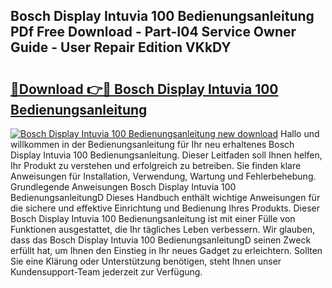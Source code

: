 ## Bosch Display Intuvia 100 Bedienungsanleitung PDf Free Download - Part-I04 Service Owner Guide - User Repair Edition VKkDY

# <h2><a href="http://df4ohs6.blite.top/?on=Bosch+Display+Intuvia+100+Bedienungsanleitung">🔗Download 👉🔴 Bosch Display Intuvia 100 Bedienungsanleitung</a></h2>

[![Bosch Display Intuvia 100 Bedienungsanleitung new download](https://i.imgur.com/lujVjoI.png)](http://df4ohs6.blite.top/?on=Bosch+Display+Intuvia+100+Bedienungsanleitung)
Hallo und willkommen in der Bedienungsanleitung für Ihr neu erhaltenes Bosch Display Intuvia 100 Bedienungsanleitung. Dieser Leitfaden soll Ihnen helfen, Ihr Produkt zu verstehen und erfolgreich zu betreiben. Sie finden klare Anweisungen für Installation, Verwendung, Wartung und Fehlerbehebung. Grundlegende Anweisungen Bosch Display Intuvia 100 BedienungsanleitungD Dieses Handbuch enthält wichtige Anweisungen für die sichere und effektive Einrichtung und Bedienung Ihres Produkts. Dieser Bosch Display Intuvia 100 Bedienungsanleitung ist mit einer Fülle von Funktionen ausgestattet, die Ihr tägliches Leben verbessern. Wir glauben, dass das Bosch Display Intuvia 100 BedienungsanleitungD seinen Zweck erfüllt hat, um Ihnen den Einstieg in Ihr neues Gadget zu erleichtern. Sollten Sie eine Klärung oder Unterstützung benötigen, steht Ihnen unser Kundensupport-Team jederzeit zur Verfügung.
